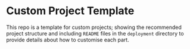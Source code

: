 # Custom Project Template
This repo is a template for custom projects; showing the recommended project structure and including `README` files in the `deployment` directory to provide details about how to customise each part.
